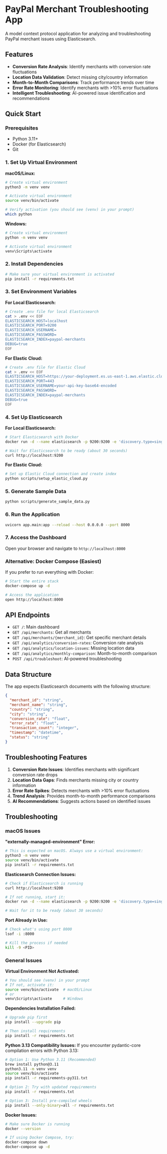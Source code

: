 # PayPal Merchant Troubleshooting App

A model context protocol application for analyzing and troubleshooting PayPal merchant issues using Elasticsearch.

## Features

- **Conversion Rate Analysis**: Identify merchants with conversion rate fluctuations
- **Location Data Validation**: Detect missing city/country information
- **Month-to-Month Comparisons**: Track performance trends over time
- **Error Rate Monitoring**: Identify merchants with >10% error fluctuations
- **Intelligent Troubleshooting**: AI-powered issue identification and recommendations

## Quick Start

### Prerequisites
- Python 3.11+ 
- Docker (for Elasticsearch)
- Git

### 1. Set Up Virtual Environment

**macOS/Linux:**
```bash
# Create virtual environment
python3 -m venv venv

# Activate virtual environment
source venv/bin/activate

# Verify activation (you should see (venv) in your prompt)
which python
```

**Windows:**
```bash
# Create virtual environment
python -m venv venv

# Activate virtual environment
venv\Scripts\activate
```

### 2. Install Dependencies
```bash
# Make sure your virtual environment is activated
pip install -r requirements.txt
```

### 3. Set Environment Variables

**For Local Elasticsearch:**
```bash
# Create .env file for local Elasticsearch
cat > .env << EOF
ELASTICSEARCH_HOST=localhost
ELASTICSEARCH_PORT=9200
ELASTICSEARCH_USERNAME=
ELASTICSEARCH_PASSWORD=
ELASTICSEARCH_INDEX=paypal-merchants
DEBUG=true
EOF
```

**For Elastic Cloud:**
```bash
# Create .env file for Elastic Cloud
cat > .env << EOF
ELASTICSEARCH_HOST=https://your-deployment.es.us-east-1.aws.elastic.cloud
ELASTICSEARCH_PORT=443
ELASTICSEARCH_USERNAME=your-api-key-base64-encoded
ELASTICSEARCH_PASSWORD=
ELASTICSEARCH_INDEX=paypal-merchants
DEBUG=true
EOF
```

### 4. Set Up Elasticsearch

**For Local Elasticsearch:**
```bash
# Start Elasticsearch with Docker
docker run -d --name elasticsearch -p 9200:9200 -e 'discovery.type=single-node' elasticsearch:8.11.0

# Wait for Elasticsearch to be ready (about 30 seconds)
curl http://localhost:9200
```

**For Elastic Cloud:**
```bash
# Set up Elastic Cloud connection and create index
python scripts/setup_elastic_cloud.py
```

### 5. Generate Sample Data
```bash
python scripts/generate_sample_data.py
```

### 6. Run the Application
```bash
uvicorn app.main:app --reload --host 0.0.0.0 --port 8000
```

### 7. Access the Dashboard
Open your browser and navigate to `http://localhost:8000`

### Alternative: Docker Compose (Easiest)
If you prefer to run everything with Docker:
```bash
# Start the entire stack
docker-compose up -d

# Access the application
open http://localhost:8000
```

## API Endpoints

- `GET /`: Main dashboard
- `GET /api/merchants`: Get all merchants
- `GET /api/merchants/{merchant_id}`: Get specific merchant details
- `GET /api/analytics/conversion-rates`: Conversion rate analysis
- `GET /api/analytics/location-issues`: Missing location data
- `GET /api/analytics/monthly-comparison`: Month-to-month comparison
- `POST /api/troubleshoot`: AI-powered troubleshooting

## Data Structure

The app expects Elasticsearch documents with the following structure:
```json
{
  "merchant_id": "string",
  "merchant_name": "string",
  "country": "string",
  "city": "string",
  "conversion_rate": "float",
  "error_rate": "float",
  "transaction_count": "integer",
  "timestamp": "datetime",
  "status": "string"
}
```

## Troubleshooting Features

1. **Conversion Rate Issues**: Identifies merchants with significant conversion rate drops
2. **Location Data Gaps**: Finds merchants missing city or country information
3. **Error Rate Spikes**: Detects merchants with >10% error fluctuations
4. **Trend Analysis**: Provides month-to-month performance comparisons
5. **AI Recommendations**: Suggests actions based on identified issues

## Troubleshooting

### macOS Issues

**"externally-managed-environment" Error:**
```bash
# This is expected on macOS. Always use a virtual environment:
python3 -m venv venv
source venv/bin/activate
pip install -r requirements.txt
```

**Elasticsearch Connection Issues:**
```bash
# Check if Elasticsearch is running
curl http://localhost:9200

# If not running, start it:
docker run -d --name elasticsearch -p 9200:9200 -e 'discovery.type=single-node' elasticsearch:8.11.0

# Wait for it to be ready (about 30 seconds)
```

**Port Already in Use:**
```bash
# Check what's using port 8000
lsof -i :8000

# Kill the process if needed
kill -9 <PID>
```

### General Issues

**Virtual Environment Not Activated:**
```bash
# You should see (venv) in your prompt
# If not, activate it:
source venv/bin/activate  # macOS/Linux
# or
venv\Scripts\activate     # Windows
```

**Dependencies Installation Failed:**
```bash
# Upgrade pip first
pip install --upgrade pip

# Then install requirements
pip install -r requirements.txt
```

**Python 3.13 Compatibility Issues:**
If you encounter pydantic-core compilation errors with Python 3.13:
```bash
# Option 1: Use Python 3.11 (Recommended)
brew install python@3.11
python3.11 -m venv venv
source venv/bin/activate
pip install -r requirements-py311.txt

# Option 2: Try with updated requirements
pip install -r requirements.txt

# Option 3: Install pre-compiled wheels
pip install --only-binary=all -r requirements.txt
```

**Docker Issues:**
```bash
# Make sure Docker is running
docker --version

# If using Docker Compose, try:
docker-compose down
docker-compose up -d
``` 